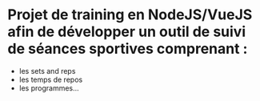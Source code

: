 # Projet de training en NodeJS/VueJS afin de développer un outil de suivi de séances sportives comprenant :
- les sets and reps
- les temps de repos
- les programmes...
